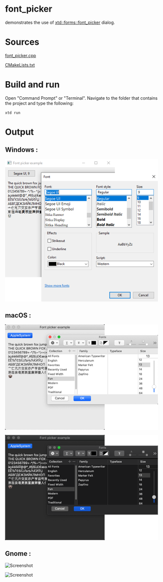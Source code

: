 # font_picker

demonstrates the use of [xtd::forms::font_picker](../../../src/xtd_forms/include/xtd/forms/font_picker.hpp) dialog.

# Sources

[font_picker.cpp](font_picker.cpp)

[CMakeLists.txt](CMakeLists.txt)

# Build and run

Open "Command Prompt" or "Terminal". Navigate to the folder that contains the project and type the following:

```shell
xtd run
```

# Output

## Windows :

![Screenshot](../../../docs/pictures/examples/font_picker_w.png)

## macOS :

![Screenshot](../../../docs/pictures/examples/font_picker_m.png)

![Screenshot](../../../docs/pictures/examples/font_picker_md.png)

## Gnome :

![Screenshot](../../../docs/pictures/examples/font_picker_g.png)

![Screenshot](../../../docs/pictures/examples/font_picker_gd.png)
